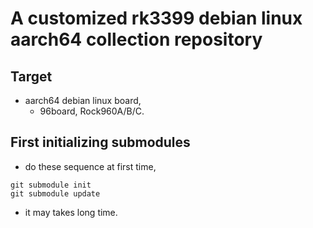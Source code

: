 # A customized rk3399 debian linux aarch64 collection repository

## Target
* aarch64 debian linux board,
	* 96board, Rock960A/B/C.

## First initializing submodules
* do these sequence at first time,
```
git submodule init
git submodule update
```
* it may takes long time.
